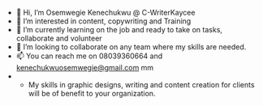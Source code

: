 - 👋 Hi, I’m Osemwegie Kenechukwu @ C-WriterKaycee
- 👀 I’m interested in content, copywriting and Training
- 🌱 I’m currently learning on the job and ready to take on tasks, collaborate and volunteer
- 💞️ I’m looking to collaborate on any team where my skills are needed.
- 📫 You can reach me on 08039360664 and kenechukwuosemwegie@gmail.com mm
- - My skills in graphic designs, writing and content creation for clients will be of benefit to your organization.

